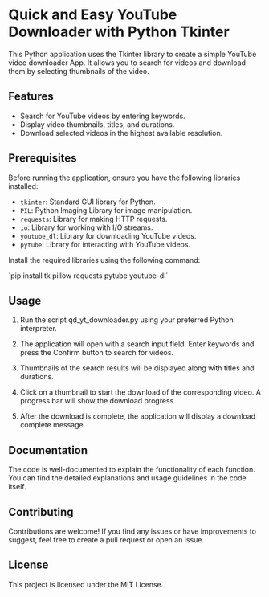 # Quick and Easy YouTube Downloader with Python Tkinter

This Python application uses the Tkinter library to create a simple YouTube video downloader App. 
It allows you to search for videos and download them by selecting thumbnails of the video.

## Features

- Search for YouTube videos by entering keywords.
- Display video thumbnails, titles, and durations.
- Download selected videos in the highest available resolution.

## Prerequisites

Before running the application, ensure you have the following libraries installed:

- `tkinter`: Standard GUI library for Python.
- `PIL`: Python Imaging Library for image manipulation.
- `requests`: Library for making HTTP requests.
- `io`: Library for working with I/O streams.
- `youtube_dl`: Library for downloading YouTube videos.
- `pytube`: Library for interacting with YouTube videos.

Install the required libraries using the following command:


´pip install tk pillow requests pytube youtube-dl´

## Usage

1. Run the script qd_yt_downloader.py using your preferred Python interpreter.

2. The application will open with a search input field. Enter keywords and press the Confirm button to search for videos.

3. Thumbnails of the search results will be displayed along with titles and durations.

4. Click on a thumbnail to start the download of the corresponding video. A progress bar will show the download progress.

5. After the download is complete, the application will display a download complete message.

## Documentation

The code is well-documented to explain the functionality of each function. You can find the detailed explanations and usage guidelines in the code itself.

## Contributing
Contributions are welcome! If you find any issues or have improvements to suggest, feel free to create a pull request or open an issue.

## License
This project is licensed under the MIT License.

